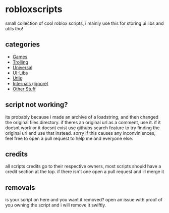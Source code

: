 # robloxscripts
small collection of cool roblox scripts, i mainly use this for storing ui libs and utils tho!

## categories
- [Games](./scripts/games)
- [Trolling](./scripts/trolling)
- [Universal](./scripts/universal)
- [UI-Libs](./scripts/ui-libs)
- [Utils](./scripts/utils)
- [Internals (ignore)](./scripts/etc)
- [Other Stuff](./scripts/etc/other_stuff)

## script not working?
its probably because i made an archive of a loadstring, and then changed the original files directory. if theres an original url as a comment, use it. if it doesnt work or it doesnt exist use githubs search feature to try finding the original url and use that instead. sorry if this causes any inconviniences, feel free to open a pull request to help me and everyone else.

## credits
all scripts credits go to their respective owners, most scripts should have a credit section at the top. if there isn't one open a pull request and ill merge it

## removals
is your script on here and you want it removed? open an issue with proof of you owning the script and i will remove it swiftly.
